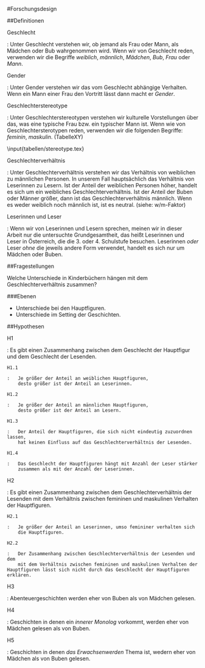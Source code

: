 #Forschungsdesign

##Definitionen

Geschlecht

:   Unter Geschlecht verstehen wir, ob jemand als Frau oder Mann, 
    als Mädchen oder Bub wahrgenommen wird.
    Wenn wir von Geschlecht reden, verwenden wir die Begriffe *weiblich*, *männlich*, *Mädchen*, *Bub*, *Frau* oder *Mann*.


Gender

:   Unter Gender verstehen wir das vom Geschlecht abhängige Verhalten.
    Wenn ein Mann einer Frau den Vortritt lässt dann macht er *Gender*.


Geschlechterstereotype

:   Unter Geschlechterstereotypen verstehen wir kulturelle Vorstellungen 
    über das, was eine typische Frau bzw. ein typischer Mann ist.
    Wenn wie von Geschlechtersterotypen reden, verwenden wir die folgenden Begriffe: *feminin*, *maskulin*. (TabelleXY)

\input{tabellen/stereotype.tex}


Geschlechterverhältnis

:   Unter Geschlechterverhältnis verstehen wir das Verhältnis von 
    weiblichen zu männlichen Personen.
    In unserem Fall hauptsächlich das Verhältnis von Leserinnen zu Lesern.
    Ist der Anteil der weiblichen Personen höher, handelt es sich um ein weibliches Geschlechterverhältnis. Ist der Anteil der Buben oder Männer größer, dann ist das Geschlechterverhältnis männlich. Wenn es weder weiblich noch männlich ist, ist es neutral. (siehe: w/m-Faktor)


Leserinnen und Leser

:   Wenn wir von Leserinnen und Lesern sprechen, meinen wir in dieser Arbeit
    nur die untersuchte Grundgesamtheit, das heißt Leserinnen und Leser in Österreich, die die 3. oder 4. Schulstufe besuchen.
    Leserinnen *oder* Leser *ohne* die jeweils andere Form verwendet, handelt es sich nur um Mädchen oder Buben.


##Fragestellungen

Welche Unterschiede in Kinderbüchern hängen mit dem Geschlechterverhältnis zusammen?

###Ebenen

- Unterschiede bei den Hauptfiguren.
- Unterschiede im Setting der Geschichten.






##Hypothesen


H1

:   Es gibt einen Zusammenhang zwischen dem Geschlecht der Hauptfigur
    und dem Geschlecht der Lesenden.


    H1.1

    :   Je größer der Anteil an weiblichen Hauptfiguren,
        desto größer ist der Anteil an Leserinnen.

    H1.2

    :   Je größer der Anteil an männlichen Hauptfiguren,
        desto größer ist der Anteil an Lesern.

    H1.3

    :   Der Anteil der Hauptfiguren, die sich nicht eindeutig zuzuordnen lassen,
        hat keinen Einfluss auf das Geschlechterverhältnis der Lesenden.

    H1.4

    :   Das Geschlecht der Hauptfiguren hängt mit Anzahl der Leser stärker
        zusammen als mit der Anzahl der Leserinnen.





H2

:   Es gibt einen Zusammenhang zwischen dem Geschlechterverhältnis der Lesenden
    mit  dem Verhältnis zwischen femininen und maskulinen Verhalten der Hauptfiguren.


    H2.1

    :   Je größer der Anteil an Leserinnen, umso femininer verhalten sich
        die Hauptfiguren.

    H2.2

    :   Der Zusammenhang zwischen Geschlechterverhältnis der Lesenden und dem
        mit dem Verhältnis zwischen femininen und maskulinen Verhalten der Hauptfiguren lässt sich nicht durch das Geschlecht der Hauptfiguren erklären.


H3

:   Abenteuergeschichten werden eher von Buben als von Mädchen gelesen.


H4

:   Geschichten in denen ein *innerer Monolog* vorkommt, werden eher von Mädchen gelesen
    als von Buben.

H5

:   Geschichten in denen *das Erwachsenwerden* Thema ist,
    wedern eher von Mädchen als von Buben gelesen.



    


